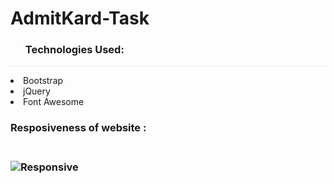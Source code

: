# AdmitKard-Task
<ol style="border-bottom: 1px solid #eee;"><h3>Technologies Used:</h3></ol>
<li>Bootstrap</li>
<li>jQuery</li>
<li>Font Awesome</li>
<h3>Resposiveness of website :<h3> <br> 
<img src="assets/Responsive.gif" alt="Responsive">

